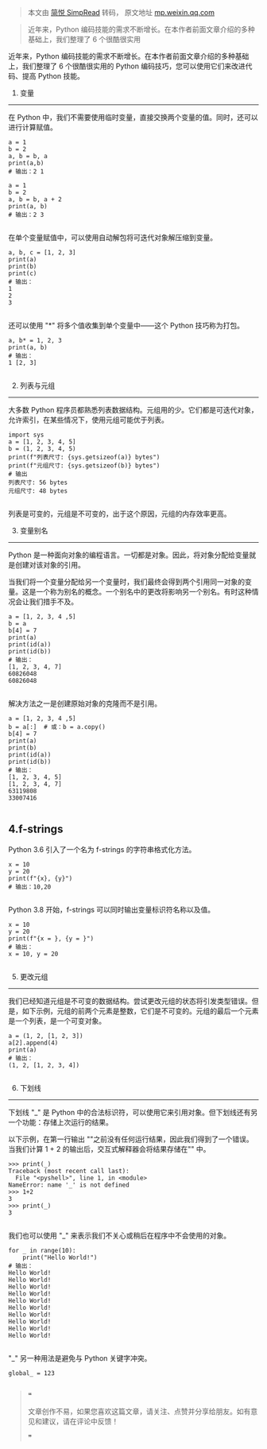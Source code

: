 > 本文由 [简悦 SimpRead](http://ksria.com/simpread/) 转码， 原文地址 [mp.weixin.qq.com](https://mp.weixin.qq.com/s/USX_0T6mTbQgU07QcVFiow)

> 近年来，Python 编码技能的需求不断增长。在本作者前面文章介绍的多种基础上，我们整理了 6 个很酷很实用

近年来，Python 编码技能的需求不断增长。在本作者前面文章介绍的多种基础上，我们整理了 6 个很酷很实用的 Python 编码技巧，您可以使用它们来改进代码、提高 Python 技能。

1. 变量
-----

在 Python 中，我们不需要使用临时变量，直接交换两个变量的值。同时，还可以进行计算赋值。

```
a = 1
b = 2
a, b = b, a
print(a,b)
# 输出：2 1

a = 1
b = 2
a, b = b, a + 2
print(a, b)
# 输出：2 3


```

在单个变量赋值中，可以使用自动解包将可迭代对象解压缩到变量。

```
a, b, c = [1, 2, 3]
print(a)
print(b)
print(c)
# 输出：
1
2
3


```

还可以使用 "*" 将多个值收集到单个变量中——这个 Python 技巧称为打包。

```
a, b* = 1, 2, 3
print(a, b)
# 输出：
1 [2, 3]


```

2. 列表与元组
--------

大多数 Python 程序员都熟悉列表数据结构。元组用的少。它们都是可迭代对象，允许索引，在某些情况下，使用元组可能优于列表。

```
import sys
a = [1, 2, 3, 4, 5]
b = (1, 2, 3, 4, 5)
print(f"列表尺寸: {sys.getsizeof(a)} bytes")
print(f"元组尺寸: {sys.getsizeof(b)} bytes")
# 输出
列表尺寸: 56 bytes
元组尺寸: 48 bytes


```

列表是可变的，元组是不可变的，出于这个原因，元组的内存效率更高。

3. 变量别名
-------

Python 是一种面向对象的编程语言。一切都是对象。因此，将对象分配给变量就是创建对该对象的引用。

当我们将一个变量分配给另一个变量时，我们最终会得到两个引用同一对象的变量。这是一个称为别名的概念。一个别名中的更改将影响另一个别名。有时这种情况会让我们措手不及。

```
a = [1, 2, 3, 4 ,5]
b = a
b[4] = 7
print(a)
print(id(a))
print(id(b))
# 输出：
[1, 2, 3, 4, 7]
60826048
60826048


```

解决方法之一是创建原始对象的克隆而不是引用。

```
a = [1, 2, 3, 4 ,5]
b = a[:]  # 或：b = a.copy()
b[4] = 7
print(a)
print(b)
print(id(a))
print(id(b))
# 输出：
[1, 2, 3, 4, 5]
[1, 2, 3, 4, 7]
63119808
33007416


```

4.f-strings
-----------

Python 3.6 引入了一个名为 f-strings 的字符串格式化方法。

```
x = 10
y = 20
print(f"{x}, {y}")
# 输出：10,20


```

Python 3.8 开始，f-strings 可以同时输出变量标识符名称以及值。

```
x = 10
y = 20
print(f"{x = }, {y = }")
# 输出：
x = 10, y = 20


```

5. 更改元组
-------

我们已经知道元组是不可变的数据结构。尝试更改元组的状态将引发类型错误。但是，如下示例，元组的前两个元素是整数，它们是不可变的。元组的最后一个元素是一个列表，是一个可变对象。

```
a = (1, 2, [1, 2, 3])
a[2].append(4)
print(a)
# 输出：
(1, 2, [1, 2, 3, 4])


```

6. 下划线
------

下划线 "_" 是 Python 中的合法标识符，可以使用它来引用对象。但下划线还有另一个功能：存储上次运行的结果。

以下示例，在第一行输出 ""之前没有任何运行结果，因此我们得到了一个错误。当我们计算 1 + 2 的输出后，交互式解释器会将结果存储在"" 中。

```
>>> print(_)
Traceback (most recent call last):
  File "<pyshell>", line 1, in <module>
NameError: name '_' is not defined
>>> 1+2
3
>>> print(_)
3


```

我们也可以使用 "_" 来表示我们不关心或稍后在程序中不会使用的对象。

```
for _ in range(10):
    print("Hello World!")
# 输出：
Hello World!
Hello World!
Hello World!
Hello World!
Hello World!
Hello World!
Hello World!
Hello World!
Hello World!
Hello World!


```

"_" 另一种用法是避免与 Python 关键字冲突。

```
global_ = 123


```

> ❝
> 
> 文章创作不易，如果您喜欢这篇文章，请关注、点赞并分享给朋友。如有意见和建议，请在评论中反馈！
> 
> ❞